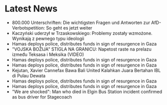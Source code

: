 # Latest News
-  800.000 Unterschriften: Die wichtigsten Fragen und Antworten zur AfD-Verbotspetition: So geht es jetzt weiter
-  Kaczyński uderzył w Trzaskowskiego: Problemy zostały wzmożone. Wynikają z pewnego typu ideologii
-  Hamas deploys police, distributes funds in sign of resurgence in Gaza
-  "VOJSKA BOŽIJA" STIGLA NA GRANICU: Napetost raste na prelazu između Teksasa i Meksika (VIDEO)
-  Hamas deploys police, distributes funds in sign of resurgence in Gaza
-  Hamas deploys police, distributes funds in sign of resurgence in Gaza
-  Kejutan, Xavier Cannefax Bawa Bali United Kalahkan Juara Bertahan IBL di Pulau Dewata
-  Hamas deploys police, distributes funds in sign of resurgence in Gaza
-  Hamas deploys police, distributes funds in sign of resurgence in Gaza
-  "We are shocked": Man who died in Elgin Bus Station incident confirmed as bus driver for Stagecoach
